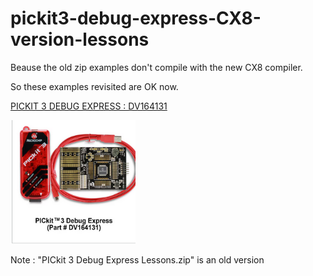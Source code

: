 
# pickit3-debug-express-CX8-version-lessons

Beause the old zip examples don't compile with the new CX8 compiler.

So these examples revisited are OK now.

<a href="https://www.microchip.com/en-us/development-tool/DV164131">PICKIT 3 DEBUG EXPRESS : DV164131</a>

<img src="im.png" alt="drawing" style="width:200px;"/>

Note : "PICkit 3 Debug Express Lessons.zip" is an old version
